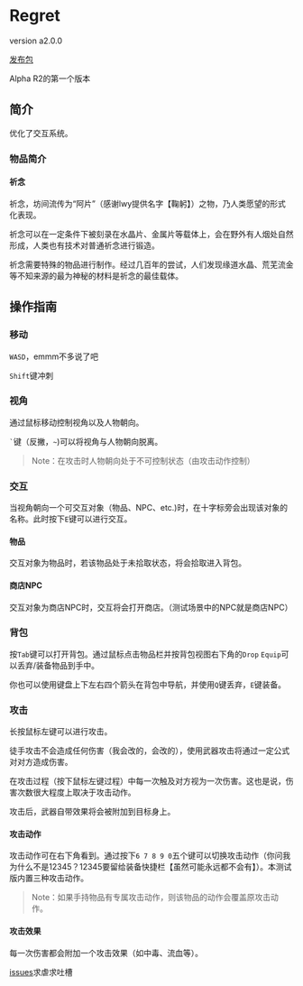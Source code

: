 ﻿# Regret
version a2.0.0

[发布包](https://gitee.com/LAWArthur/Regret/releases/)

Alpha R2的第一个版本

## 简介
优化了交互系统。

### 物品简介
#### 祈念
祈念，坊间流传为“阿片”（感谢lwy提供名字【鞠躬】）之物，乃人类愿望的形式化表现。

祈念可以在一定条件下被刻录在水晶片、金属片等载体上，会在野外有人烟处自然形成，人类也有技术对普通祈念进行锻造。

祈念需要特殊的物品进行制作。经过几百年的尝试，人们发现缘道水晶、荒芜流金等不知来源的最为神秘的材料是祈念的最佳载体。

## 操作指南

### 移动
`WASD`，emmm不多说了吧

`Shift`键冲刺

### 视角
通过鼠标移动控制视角以及人物朝向。

`` ` ``键（反撇，`~`)可以将视角与人物朝向脱离。

> Note：在攻击时人物朝向处于不可控制状态（由攻击动作控制）

### 交互
当视角朝向一个可交互对象（物品、NPC、etc.)时，在十字标旁会出现该对象的名称。此时按下`E`键可以进行交互。

#### 物品
交互对象为物品时，若该物品处于未拾取状态，将会拾取进入背包。

#### 商店NPC
交互对象为商店NPC时，交互将会打开商店。（测试场景中的NPC就是商店NPC）

### 背包
按`Tab`键可以打开背包。通过鼠标点击物品栏并按背包视图右下角的`Drop` `Equip`可以丢弃/装备物品到手中。

你也可以使用键盘上下左右四个箭头在背包中导航，并使用`Q`键丢弃，`E`键装备。

### 攻击

长按鼠标左键可以进行攻击。

徒手攻击不会造成任何伤害（我会改的，会改的），使用武器攻击将通过一定公式对对方造成伤害。

在攻击过程（按下鼠标左键过程）中每一次触及对方视为一次伤害。这也是说，伤害次数很大程度上取决于攻击动作。

攻击后，武器自带效果将会被附加到目标身上。

#### 攻击动作
攻击动作可在右下角看到。通过按下`6 7 8 9 0`五个键可以切换攻击动作（你问我为什么不是12345？12345要留给装备快捷栏【虽然可能永远都不会有】）。本测试版内置三种攻击动作。

> Note：如果手持物品有专属攻击动作，则该物品的动作会覆盖原攻击动作。

#### 攻击效果
每一次伤害都会附加一个攻击效果（如中毒、流血等）。


[issues](https://github.com/LAWArthur/Regret/issues/)求虐求吐槽
